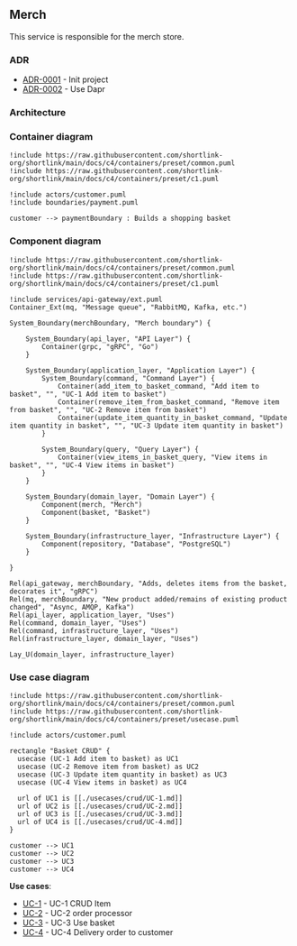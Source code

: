## Merch

This service is responsible for the merch store.

### ADR

- [ADR-0001](./docs/ADR/decisions/0001-init.md) - Init project
- [ADR-0002](./docs/ADR/decisions/0002-use-dapr.md) - Use Dapr

### Architecture

### Container diagram

```plantuml
!include https://raw.githubusercontent.com/shortlink-org/shortlink/main/docs/c4/containers/preset/common.puml
!include https://raw.githubusercontent.com/shortlink-org/shortlink/main/docs/c4/containers/preset/c1.puml

!include actors/customer.puml
!include boundaries/payment.puml

customer --> paymentBoundary : Builds a shopping basket
```

### Component diagram

```plantuml
!include https://raw.githubusercontent.com/shortlink-org/shortlink/main/docs/c4/containers/preset/common.puml
!include https://raw.githubusercontent.com/shortlink-org/shortlink/main/docs/c4/containers/preset/c1.puml

!include services/api-gateway/ext.puml
Container_Ext(mq, "Message queue", "RabbitMQ, Kafka, etc.")

System_Boundary(merchBoundary, "Merch boundary") {
  
    System_Boundary(api_layer, "API Layer") {
        Container(grpc, "gRPC", "Go")
    }
    
    System_Boundary(application_layer, "Application Layer") {
        System_Boundary(command, "Command Layer") {
            Container(add_item_to_basket_command, "Add item to basket", "", "UC-1 Add item to basket")
            Container(remove_item_from_basket_command, "Remove item from basket", "", "UC-2 Remove item from basket")
            Container(update_item_quantity_in_basket_command, "Update item quantity in basket", "", "UC-3 Update item quantity in basket")
        }
        
        System_Boundary(query, "Query Layer") {
            Container(view_items_in_basket_query, "View items in basket", "", "UC-4 View items in basket")
        }
    }
    
    System_Boundary(domain_layer, "Domain Layer") {
        Component(merch, "Merch")
        Component(basket, "Basket")
    }
    
    System_Boundary(infrastructure_layer, "Infrastructure Layer") {
        Component(repository, "Database", "PostgreSQL")
    }
  
}

Rel(api_gateway, merchBoundary, "Adds, deletes items from the basket, decorates it", "gRPC")
Rel(mq, merchBoundary, "New product added/remains of existing product changed", "Async, AMQP, Kafka")
Rel(api_layer, application_layer, "Uses")
Rel(command, domain_layer, "Uses")
Rel(command, infrastructure_layer, "Uses")
Rel(infrastructure_layer, domain_layer, "Uses")

Lay_U(domain_layer, infrastructure_layer)
```

### Use case diagram

```plantuml
!include https://raw.githubusercontent.com/shortlink-org/shortlink/main/docs/c4/containers/preset/common.puml
!include https://raw.githubusercontent.com/shortlink-org/shortlink/main/docs/c4/containers/preset/usecase.puml

!include actors/customer.puml

rectangle "Basket CRUD" {
  usecase (UC-1 Add item to basket) as UC1
  usecase (UC-2 Remove item from basket) as UC2
  usecase (UC-3 Update item quantity in basket) as UC3
  usecase (UC-4 View items in basket) as UC4
  
  url of UC1 is [[./usecases/crud/UC-1.md]]
  url of UC2 is [[./usecases/crud/UC-2.md]]
  url of UC3 is [[./usecases/crud/UC-3.md]]
  url of UC4 is [[./usecases/crud/UC-4.md]]
}

customer --> UC1
customer --> UC2
customer --> UC3
customer --> UC4
```

**Use cases**:

- [UC-1](./usecases/crud_item/README.md) - UC-1 CRUD Item
- [UC-2](./usecases/order-processor/README.md) - UC-2 order processor
- [UC-3](./usecases/use_basket/README.md) - UC-3 Use basket
- [UC-4](./usecases/delivery_order_to_customer/README.md) - UC-4 Delivery order to customer

